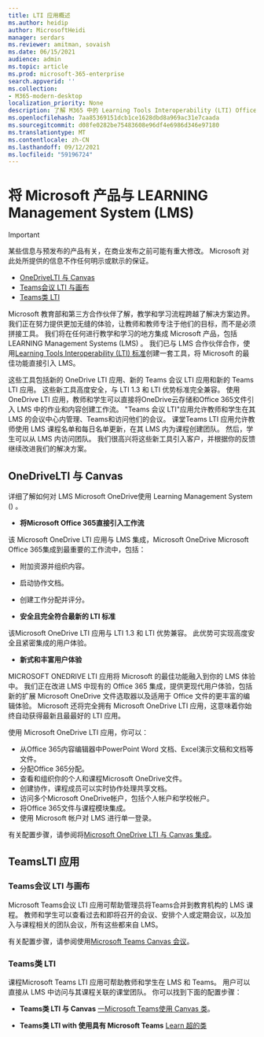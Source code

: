```yaml
---
title: LTI 应用概述
ms.author: heidip
author: MicrosoftHeidi
manager: serdars
ms.reviewer: amitman, sovaish
ms.date: 06/15/2021
audience: admin
ms.topic: article
ms.prod: microsoft-365-enterprise
search.appverid: ''
ms.collection:
- M365-modern-desktop
localization_priority: None
description: 了解 M365 中的 Learning Tools Interoperability (LTI) Office 应用，以及他们将 Office 应用集成到其 Learning Management System (LMS) 时如何帮助教师。
ms.openlocfilehash: 7aa85369151dcb1ce1628dbd8a969ac31e7caada
ms.sourcegitcommit: d08fe0282be75483608e96df4e6986d346e97180
ms.translationtype: MT
ms.contentlocale: zh-CN
ms.lasthandoff: 09/12/2021
ms.locfileid: "59196724"
---
```

# <a name="integrating-microsoft-products-with-your-learning-management-system-lms"></a>将 Microsoft 产品与 LEARNING Management System (LMS) 

> [!IMPORTANT]
> 某些信息与预发布的产品有关，在商业发布之前可能有重大修改。 Microsoft 对此处所提供的信息不作任何明示或默示的保证。

- [OneDriveLTI 与 Canvas](#onedrive-lti-with-canvas)
- [Teams会议 LTI 与画布](#teams-meetings-lti-with-canvas)
- [Teams类 LTI](#teams-classes-lti)

Microsoft 教育部和第三方合作伙伴了解，教学和学习流程跨越了解决方案边界。 我们正在努力提供更加无缝的体验，让教师和教师专注于他们的目标，而不是必须拼接工具。 我们将在任何进行教学和学习的地方集成 Microsoft 产品，包括 LEARNING Management Systems (LMS) 。 我们已与 LMS 合作伙伴合作，使用[Learning Tools Interoperability (LTI) 标准](https://www.imsglobal.org/activity/learning-tools-interoperability)创建一套工具，将 Microsoft 的最佳功能直接引入 LMS。

这些工具包括新的 OneDrive LTI 应用、新的 Teams 会议 LTI 应用和新的 Teams LTI 应用。 这些新工具高度安全，与 LTI 1.3 和 LTI 优势标准完全兼容。 使用 OneDrive LTI 应用，教师和学生可以直接将OneDrive云存储和Office 365文件引入 LMS 中的作业和内容创建工作流。 "Teams 会议 LTI"应用允许教师和学生在其 LMS 的会议中心内管理、Teams和访问他们的会议。 课堂Teams LTI 应用允许教师使用 LMS 课程名单和每日名单更新，在其 LMS 内为课程创建团队。 然后，学生可以从 LMS 内访问团队。 我们很高兴将这些新工具引入客户，并根据你的反馈继续改进我们的解决方案。

## <a name="onedrive-lti-with-canvas"></a>OneDriveLTI 与 Canvas

详细了解如何对 LMS Microsoft OneDrive使用 Learning Management System () 。

- **将Microsoft Office 365直接引入工作流**

该 Microsoft OneDrive LTI 应用与 LMS 集成，Microsoft OneDrive Microsoft Office 365集成到最重要的工作流中，包括：

- 附加资源并组织内容。
- 启动协作文档。
- 创建工作分配并评分。

- **安全且完全符合最新的 LTI 标准**

该Microsoft OneDrive LTI 应用与 LTI 1.3 和 LTI 优势兼容。 此优势可实现高度安全且紧密集成的用户体验。

- **新式和丰富用户体验**

MICROSOFT ONEDRIVE LTI 应用将 Microsoft 的最佳功能融入到你的 LMS 体验中。 我们正在改进 LMS 中现有的 Office 365 集成，提供更现代用户体验，包括新的扩展 Microsoft OneDrive 文件选取器以及适用于 Office 文件的更丰富的编辑体验。 Microsoft 还将完全拥有 Microsoft OneDrive LTI 应用，这意味着你始终自动获得最新且最最好的 LTI 应用。

使用 Microsoft OneDrive LTI 应用，你可以：

- 从Office 365内容编辑器中PowerPoint Word 文档、Excel演示文稿和文档等文件。
- 分配Office 365分配。
- 查看和组织你的个人和课程Microsoft OneDrive文件。
- 创建协作，课程成员可以实时协作处理共享文档。
- 访问多个Microsoft OneDrive帐户，包括个人帐户和学校帐户。
- 将Office 365文件与课程模块集成。
- 使用 Microsoft 帐户对 LMS 进行单一登录。

有关配置步骤，请参阅将[Microsoft OneDrive LTI 与 Canvas 集成](onedrive-lti.md)。

## <a name="teams-lti-apps"></a>TeamsLTI 应用

### <a name="teams-meetings-lti-with-canvas"></a>Teams会议 LTI 与画布

Microsoft Teams会议 LTI 应用可帮助管理员将Teams合并到教育机构的 LMS 课程。 教师和学生可以查看过去和即将召开的会议、安排个人或定期会议，以及加入与课程相关的团队会议，所有这些都来自 LMS。

有关配置步骤，请参阅使用[Microsoft Teams Canvas 会议](teams-meetings-with-canvas.md)。

### <a name="teams-classes-lti"></a>Teams类 LTI

课程Microsoft Teams LTI 应用可帮助教师和学生在 LMS 和 Teams。 用户可以直接从 LMS 中访问与其课程关联的课堂团队。 你可以找到下面的配置步骤：

- **Teams类 LTI 与 Canvas** [一Microsoft Teams使用 Canvas 类](teams-classes-with-canvas.md)。

- **Teams类 LTI with 使用具有 Microsoft Teams** [Learn 超的类](teams-classes-with-blackboard.md)
